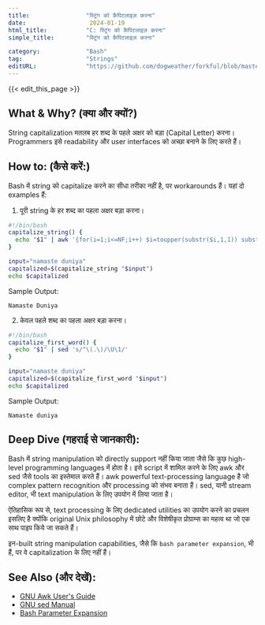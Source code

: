 ```yaml
---
title:                "स्ट्रिंग को कैपिटलाइज़ करना"
date:                  2024-01-19
html_title:           "C: स्ट्रिंग को कैपिटलाइज़ करना"
simple_title:         "स्ट्रिंग को कैपिटलाइज़ करना"

category:             "Bash"
tag:                  "Strings"
editURL:              "https://github.com/dogweather/forkful/blob/master/content/hi/bash/capitalizing-a-string.md"
---
```


{{< edit_this_page >}}

## What & Why? (क्या और क्यों?)

String capitalization मतलब हर शब्द के पहले अक्षर को बड़ा (Capital Letter) करना। Programmers इसे readability और user interfaces को अच्छा बनाने के लिए करते हैं।

## How to: (कैसे करें:)

Bash में string को capitalize करने का सीधा तरीका नहीं है, पर workarounds हैं। यहां दो examples हैं:

1. पूरी string के हर शब्द का पहला अक्षर बड़ा करना।

```Bash
#!/bin/bash
capitalize_string() {
  echo "$1" | awk '{for(i=1;i<=NF;i++) $i=toupper(substr($i,1,1)) substr($i,2)}1'
}

input="namaste duniya"
capitalized=$(capitalize_string "$input")
echo $capitalized
```

Sample Output:
```
Namaste Duniya
```

2. केवल पहले शब्द का पहला अक्षर बड़ा करना।

```Bash
#!/bin/bash
capitalize_first_word() {
  echo "$1" | sed 's/^\(.\)/\U\1/'
}

input="namaste duniya"
capitalized=$(capitalize_first_word "$input")
echo $capitalized
```

Sample Output:
```
Namaste duniya
```

## Deep Dive (गहराई से जानकारी):

Bash में string manipulation को directly support नहीं किया जाता जैसे कि कुछ high-level programming languages में होता है। इसे script में शामिल करने के लिए awk और sed जैसे tools का इस्तेमाल करते हैं। awk powerful text-processing language है जो complex pattern recognition और processing को संभव बनाता हैं। sed, यानी stream editor, भी text manipulation के लिए उपयोग में लिया जाता है।

ऐतिहासिक रूप से, text processing के लिए dedicated utilities का उपयोग करने का प्रचलन इसलिए है क्योंकि original Unix philosophy में छोटे और विशेषीकृत प्रोग्राम्स का महत्व था जो एक साथ पाइप किये जा सकते हैं।

इन-built string manipulation capabilities, जैसे कि `bash parameter expansion`, भी हैं, पर वे capitalization के लिए नहीं हैं।

## See Also (और देखें):

- [GNU Awk User's Guide](https://www.gnu.org/software/gawk/manual/gawk.html)
- [GNU sed Manual](https://www.gnu.org/software/sed/manual/sed.html)
- [Bash Parameter Expansion](https://www.gnu.org/software/bash/manual/html_node/Shell-Parameter-Expansion.html)
